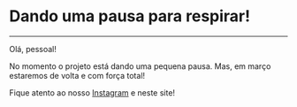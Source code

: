 # Dando uma pausa para respirar!
---

Olá, pessoal!

No momento o projeto está dando uma pequena pausa. Mas, em março estaremos de volta 
e com força total!

Fique atento ao nosso [Instagram](https://www.instagram.com/aprendiz4.0/) e neste site!